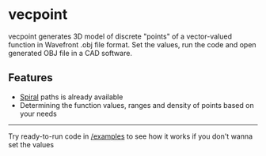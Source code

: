 # vecpoint
vecpoint generates 3D model of discrete "points" of a vector-valued function in Wavefront .obj file format.
Set the values, run the code and open generated OBJ file in a CAD software.

## Features
- [Spiral](https://en.wikipedia.org/wiki/Spiral) paths is already available
- Determining the function values, ranges and density of points based on your needs
---
Try ready-to-run code in [/examples](https://github.com/sepehra/vecpoint/tree/main/examples) to see how it works if you don't wanna set the values

